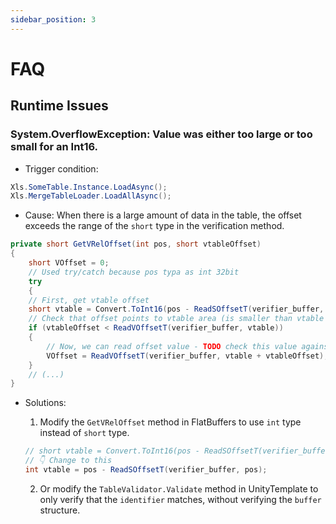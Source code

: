 ```yaml
---
sidebar_position: 3
---
```


# FAQ

## Runtime Issues

### System.OverflowException: Value was either too large or too small for an Int16.

- Trigger condition:

```csharp
Xls.SomeTable.Instance.LoadAsync();
Xls.MergeTableLoader.LoadAllAsync();
```

- Cause: When there is a large amount of data in the table, the offset exceeds the range of the `short` type in the verification method.

```csharp title="FlatBuffers/FlatBufferVerify.cs" {8} showLineNumbers
private short GetVRelOffset(int pos, short vtableOffset)
{
    short VOffset = 0;
    // Used try/catch because pos typa as int 32bit
    try
    {
    // First, get vtable offset
    short vtable = Convert.ToInt16(pos - ReadSOffsetT(verifier_buffer, pos));
    // Check that offset points to vtable area (is smaller than vtable size)
    if (vtableOffset < ReadVOffsetT(verifier_buffer, vtable))
    {
        // Now, we can read offset value - TODO check this value against size of table data
        VOffset = ReadVOffsetT(verifier_buffer, vtable + vtableOffset);
    }
    // (...)
}
```

- Solutions:

    1. Modify the `GetVRelOffset` method in FlatBuffers to use `int` type instead of `short` type.

    ```csharp title="FlatBuffers/FlatBufferVerify.cs" {2} showLineNumbers
    // short vtable = Convert.ToInt16(pos - ReadSOffsetT(verifier_buffer, pos));
    // 👇 Change to this
    int vtable = pos - ReadSOffsetT(verifier_buffer, pos);
    ```

    2. Or modify the `TableValidator.Validate` method in UnityTemplate to only verify that the `identifier` matches, without verifying the `buffer` structure. 
